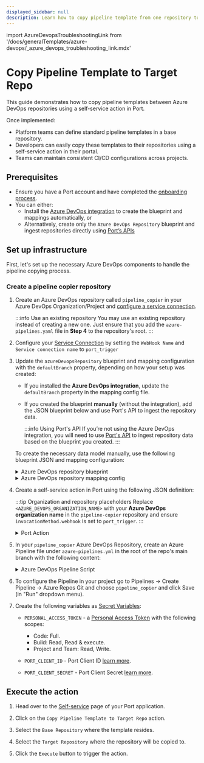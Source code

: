 ```yaml
---
displayed_sidebar: null
description: Learn how to copy pipeline template from one repository to another using Port Actions.
---
```


import AzureDevopsTroubleshootingLink from '/docs/generalTemplates/azure-devops/_azure_devops_troubleshooting_link.mdx'

# Copy Pipeline Template to Target Repo

This guide demonstrates how to copy pipeline templates between Azure DevOps repositories using a self-service action in Port. 

Once implemented:
- Platform teams can define standard pipeline templates in a base repository.
- Developers can easily copy these templates to their repositories using a self-service action in their portal.
- Teams can maintain consistent CI/CD configurations across projects.


## Prerequisites

- Ensure you have a Port account and have completed the [onboarding process](https://docs.getport.io/quickstart).
- You can either:
    - Install the [Azure DevOps integration](https://docs.getport.io/build-your-software-catalog/sync-data-to-catalog/git/azure-devops/#installation) to create the blueprint and mappings automatically, or
    - Alternatively, create only the `Azure DevOps Repository` blueprint and ingest repositories directly using [Port’s APIs](https://docs.getport.io/api-reference/create-an-entity)


## Set up infrastructure

First, let's set up the necessary Azure DevOps components to handle the pipeline copying process.

### Create a pipeline copier repository

1. Create an Azure DevOps repository called `pipeline_copier` in your Azure DevOps Organization/Project and [configure a service connection](/actions-and-automations/setup-backend/azure-pipeline#define-incoming-webhook-in-azure).

   :::info Use an existing repository
   You may use an existing repository instead of creating a new one. Just ensure that you add the `azure-pipelines.yaml` file in **Step 4**  to the repository's root.
   :::

2. Configure your [Service Connection](https://learn.microsoft.com/en-us/azure/devops/pipelines/library/service-endpoints?view=azure-devops&tabs=yaml) by setting the `WebHook Name` and `Service connection name` to `port_trigger` 

3. Update the `azureDevopsRepository` blueprint and mapping configuration with the `defaultBranch` property, depending on how your setup was created:

    - If you installed the **Azure DevOps integration**, update the `defaultBranch` property in the mapping config file.
    - If you created the blueprint **manually** (without the integration), add the JSON blueprint below and use Port's API to ingest the repository data.

      :::info Using Port's API
      If you’re not using the Azure DevOps integration, you will need to use [Port's API](https://docs.port.io/api-reference/create-an-entity) to ingest repository data based on the blueprint you created.
      :::
    
    To create the necessary data model manually, use the following blueprint JSON and mapping configuration:
    
    <details>
      <summary>Azure DevOps repository blueprint</summary>
    
    ```json showLineNumbers
    {
      "identifier": "service",
      "title": "Service",
      "icon": "AzureDevops",
      "schema": {
        "properties": {
          "url": {
            "title": "URL",
            "format": "url",
            "type": "string",
            "icon": "Link"
          },
          "readme": {
            "title": "README",
            "type": "string",
            "format": "markdown",
            "icon": "Book"
          },
          "defaultBranch": {
            "title": "Default Branch",
            "type": "string"
          }
        },
        "required": []
      },
      "mirrorProperties": {},
      "calculationProperties": {},
      "aggregationProperties": {},
      "relations": {
        "project": {
          "title": "Project",
          "target": "project",
          "required": true,
          "many": false
        }
      }
    }
    ```
    </details>
    
    
    <details>
      <summary>Azure DevOps repository mapping config</summary>
    
    ```yaml showLineNumbers
      - kind: repository
        selector:
          query: 'true'
        port:
          entity:
            mappings:
              identifier: >-
                "\(.project.name | ascii_downcase | gsub("[ ();]"; ""))/\(.name | ascii_downcase | gsub("[ ();]"; ""))"
              title: .name
              blueprint: '"service"'
              properties:
                url: .remoteUrl
                readme: file://README.md
                defaultBranch: .defaultBranch # Add this line
              relations:
                project: .project.id | gsub(" "; "")
    
    ```
    </details>
    

4. Create a self-service action in Port using the following JSON definition:

    :::tip Organization and repository placeholders
    Replace `<AZURE_DEVOPS_ORGANIZATION_NAME>` with your **Azure DevOps organization name** in the `pipeline-copier` repository
    and ensure `invocationMethod.webhook` is set to `port_trigger`.
    :::

    <details>
      <summary>Port Action</summary>

    ```json showLineNumbers
    {
      "identifier": "copy_pipeline_template",
      "title": "Copy Pipeline Template to Target Repo",
      "icon": "Azure",
      "trigger": {
        "type": "self-service",
        "operation": "DAY-2",
        "userInputs": {
          "properties": {
            "base_repo": {
              "type": "string",
              "title": "Base Repository",
              "icon": "Azure",
              "blueprint": "azureDevopsRepository",
              "format": "entity"
            },
            "target_repo": {
              "type": "string",
              "title": "Target Repository",
              "icon": "Azure",
              "blueprint": "azureDevopsRepository",
              "format": "entity"
            }
          },
          "required": [
            "base_repo",
            "target_repo"
          ],
          "order": [
            "base_repo",
            "target_repo"
          ]
        }
      },
      "invocationMethod": {
        "type": "AZURE_DEVOPS",
        "webhook": "port_trigger",
        "org": "<AZURE_DEVOPS_ORGANIZATION_NAME>",
        "payload": {
          "base_repo_url": "{{ .inputs.base_repo.properties.url }}",
          "target_repo_url": "{{ .inputs.target_repo.properties.url }}",
          "base_repo_branch": "{{ .inputs.base_repo.properties.defaultBranch }}",
          "target_repo_branch": "{{ .inputs.target_repo.properties.defaultBranch }}",
          "azure_organization": "<AZURE_DEVOPS_ORGANIZATION_NAME>",
          "pipeline_file_name": "pipeline.yaml", # Update this if your pipeline file name is different
          "port_context": {
            "runId": "{{ .run.id }}"
          }
        }
      },
      "requiredApproval": false
    }
    ```

    </details>




5. In your `pipeline_copier` Azure DevOps Repository, create an Azure Pipeline file under `azure-pipelines.yml` in the root of the repo's main branch with the following content:

    <details>
    <summary>Azure DevOps Pipeline Script</summary>

    ```yml showLineNumbers
    trigger: none

    pool:
      vmImage: "ubuntu-latest"


    variables:
      RUN_ID: "${{ parameters.port_trigger.port_context.runId }}"
      BASE_REPO_URL: "${{ parameters.port_trigger.base_repo_url }}"
      TARGET_REPO_URL: "${{ parameters.port_trigger.target_repo_url }}"
      BASE_REPO_BRANCH_REF: "${{ parameters.port_trigger.base_repo_branch }}"
      TARGET_REPO_BRANCH_REF: "${{ parameters.port_trigger.target_repo_branch }}"
      AZURE_ORGANIZATION: "${{ parameters.port_trigger.azure_organization }}"
      PIPELINE_FILE_NAME: "${{ parameters.port_trigger.pipeline_file_name }}"
      # Ensure that PERSONAL_ACCESS_TOKEN is set as a secret variable in your pipeline settings

    resources:
      webhooks:
        - webhook: port_trigger
          connection: port_trigger

    stages:
      # Stage 1: Fetch Port Access Token
      - stage: fetch_port_access_token
        jobs:
          - job: fetch_port_access_token
            steps:
              - script: |
                  sudo apt-get update
                  sudo apt-get install -y jq
                displayName: "Install jq"
              - script: |
                  accessToken=$(curl -X POST \
                        -H 'Content-Type: application/json' \
                        -d '{"clientId": "$(PORT_CLIENT_ID)", "clientSecret": "$(PORT_CLIENT_SECRET)"}' \
                        -s 'https://api.getport.io/v1/auth/access_token' | jq -r '.accessToken')
                  echo "##vso[task.setvariable variable=accessToken;isOutput=true]$accessToken"
                displayName: "Fetch Port Access Token"
                name: getToken

      # Stage 2: Copy and Create Pipeline
      - stage: copy_and_create_pipeline
        displayName: "Copy and Create Pipeline"
        dependsOn:
          - fetch_port_access_token
        jobs:
          - job: copy_and_create_pipeline
            displayName: "Copy Pipeline and Create ADO Pipeline"
            variables:
              accessToken: $[ stageDependencies.fetch_port_access_token.fetch_port_access_token.outputs['getToken.accessToken'] ]
            steps:
              - script: |
                  sudo apt-get update
                  sudo apt-get install -y jq git
                displayName: "Install jq and git"

              - script: |
                  # Set default branch ref if TARGET_REPO_BRANCH_REF is empty
                  if [ -z "$TARGET_REPO_BRANCH_REF" ]; then
                    echo "TARGET_REPO_BRANCH_REF is empty. Setting default to 'refs/heads/main'."
                    TARGET_REPO_BRANCH_REF="refs/heads/main"
                  fi

                  # Extract project names from URLs
                  BASE_PROJECT_NAME=$(echo "$BASE_REPO_URL" | awk -F'/' '{print $5}')
                  TARGET_PROJECT_NAME=$(echo "$TARGET_REPO_URL" | awk -F'/' '{print $5}')

                  # Extract repository names from URLs
                  BASE_REPO_NAME=$(basename "$BASE_REPO_URL")
                  TARGET_REPO_NAME=$(basename "$TARGET_REPO_URL")

                  # Extract branch names from refs (e.g., "refs/heads/main" -> "main")
                  BASE_REPO_BRANCH=${BASE_REPO_BRANCH_REF##*/}
                  TARGET_REPO_BRANCH=${TARGET_REPO_BRANCH_REF##*/}

                  # Validate extracted values
                  if [ -z "$BASE_PROJECT_NAME" ] || [ -z "$TARGET_PROJECT_NAME" ] || [ -z "$BASE_REPO_NAME" ] || [ -z "$TARGET_REPO_NAME" ] || [ -z "$BASE_REPO_BRANCH" ] || [ -z "$TARGET_REPO_BRANCH" ] || [ -z "$PIPELINE_FILE_NAME" ]; then
                    echo "Error: One or more required variables are empty."
                    exit 1
                  fi

                  # Construct API URLs
                  BASE_REPO_API_URL="https://dev.azure.com/${AZURE_ORGANIZATION}/${BASE_PROJECT_NAME}/_apis/git/repositories/${BASE_REPO_NAME}"
                  TARGET_REPO_API_URL="https://dev.azure.com/${AZURE_ORGANIZATION}/${TARGET_PROJECT_NAME}/_apis/git/repositories/${TARGET_REPO_NAME}"

                  # Fetch pipeline file content from base_repo at specified branch
                  HTTP_RESPONSE=$(curl -s -w "HTTPSTATUS:%{http_code}" -u :$PERSONAL_ACCESS_TOKEN \
                    "${BASE_REPO_API_URL}/items?path=/${PIPELINE_FILE_NAME}&versionDescriptor.versionType=branch&versionDescriptor.version=${BASE_REPO_BRANCH}&api-version=6.0&format=text")

                  # Extract the body and status
                  PIPELINE_CONTENT=$(echo "$HTTP_RESPONSE" | sed -e 's/HTTPSTATUS\:.*//g')
                  HTTP_STATUS=$(echo "$HTTP_RESPONSE" | tr -d '\n' | sed -e 's/.*HTTPSTATUS://')

                  # Check if the status is 200 OK
                  if [ "$HTTP_STATUS" -ne 200 ]; then
                    echo "Failed to retrieve ${PIPELINE_FILE_NAME} from base repository."
                    echo "HTTP Status: $HTTP_STATUS"
                    echo "Response: $PIPELINE_CONTENT"
                    exit 1
                  fi

                  # Base64 encode the pipeline content
                  PIPELINE_CONTENT_BASE64=$(echo "$PIPELINE_CONTENT" | base64 -w 0)

                  # Check if the pipeline file exists in target_repo
                  response_target_code=$(curl -s -o /dev/null -w "%{http_code}" -u :$PERSONAL_ACCESS_TOKEN \
                    "${TARGET_REPO_API_URL}/items?path=/${PIPELINE_FILE_NAME}&versionDescriptor.versionType=branch&versionDescriptor.version=${TARGET_REPO_BRANCH}&api-version=6.0")

                  if [ "$response_target_code" == "200" ]; then
                    echo "${PIPELINE_FILE_NAME} already exists in target repository. Skipping copy."
                  else
                    # Initialize LAST_COMMIT_ID to zeros by default
                    LAST_COMMIT_ID="0000000000000000000000000000000000000000"

                    # Get repository info to check if it's empty
                    REPO_INFO=$(curl -s -u :$PERSONAL_ACCESS_TOKEN \
                      "${TARGET_REPO_API_URL}?api-version=6.0")

                    DEFAULT_BRANCH=$(echo "$REPO_INFO" | jq -r '.defaultBranch')

                    if [ -z "$DEFAULT_BRANCH" ] || [ "$DEFAULT_BRANCH" == "null" ]; then
                      echo "Target repository is empty."
                      REPO_IS_EMPTY=true
                    else
                      echo "Target repository is not empty."
                      REPO_IS_EMPTY=false
                    fi

                    if [ "$REPO_IS_EMPTY" = true ]; then
                      echo "Repository is empty. Using LAST_COMMIT_ID as zeros for initial commit."
                    else
                      # Repository is not empty, check if branch exists
                      BRANCH_INFO=$(curl -s -u :$PERSONAL_ACCESS_TOKEN \
                        "${TARGET_REPO_API_URL}/refs/heads/${TARGET_REPO_BRANCH}?api-version=6.0")

                      BRANCH_EXISTS=$(echo "$BRANCH_INFO" | jq -r '.value[0].objectId')

                      if [ -n "$BRANCH_EXISTS" ] && [ "$BRANCH_EXISTS" != "null" ]; then
                        LAST_COMMIT_ID="$BRANCH_EXISTS"
                        echo "Branch exists. LAST_COMMIT_ID: $LAST_COMMIT_ID"
                      else
                        echo "Branch does not exist. Need to create branch."

                        # Get the commit ID of the default branch to base the new branch on
                        DEFAULT_BRANCH_NAME=${DEFAULT_BRANCH##*/}

                        DEFAULT_BRANCH_INFO=$(curl -s -u :$PERSONAL_ACCESS_TOKEN \
                          "${TARGET_REPO_API_URL}/refs/heads/${DEFAULT_BRANCH_NAME}?api-version=6.0")

                        DEFAULT_BRANCH_COMMIT_ID=$(echo "$DEFAULT_BRANCH_INFO" | jq -r '.value[0].objectId')

                        if [ -n "$DEFAULT_BRANCH_COMMIT_ID" ] && [ "$DEFAULT_BRANCH_COMMIT_ID" != "null" ]; then
                          # Use the default branch's commit ID as LAST_COMMIT_ID
                          LAST_COMMIT_ID="$DEFAULT_BRANCH_COMMIT_ID"
                          echo "Using default branch ${DEFAULT_BRANCH_NAME} commit ID: $LAST_COMMIT_ID as base for new branch."
                        else
                          echo "Failed to get default branch commit ID."
                          exit 1
                        fi
                      fi
                    fi

                    # Create a push to add the pipeline file using base64 encoded content
                    ADD_FILE_RESPONSE=$(curl -s -u :$PERSONAL_ACCESS_TOKEN \
                      -X POST \
                      -H "Content-Type: application/json" \
                      -d "{
                            \"refUpdates\": [{
                              \"name\": \"refs/heads/${TARGET_REPO_BRANCH}\",
                              \"oldObjectId\": \"${LAST_COMMIT_ID}\"
                            }],
                            \"commits\": [{
                              \"comment\": \"Adding ${PIPELINE_FILE_NAME}\",
                              \"changes\": [{
                                \"changeType\": \"add\",
                                \"item\": { \"path\": \"/${PIPELINE_FILE_NAME}\" },
                                \"newContent\": {
                                  \"content\": \"${PIPELINE_CONTENT_BASE64}\",
                                  \"contentType\": \"base64encoded\"
                                }
                              }]
                            }]
                          }" \
                      "${TARGET_REPO_API_URL}/pushes?api-version=6.0")

                    if ! echo "$ADD_FILE_RESPONSE" | jq -e '.commits' > /dev/null; then
                      echo "Failed to add ${PIPELINE_FILE_NAME} to target repository."
                      echo "API Response: $ADD_FILE_RESPONSE"
                      exit 1
                    fi
                  fi

                  # Check if the pipeline already exists
                  EXISTING_PIPELINE_RESPONSE=$(curl -s -u :$PERSONAL_ACCESS_TOKEN \
                    "https://dev.azure.com/${AZURE_ORGANIZATION}/${TARGET_PROJECT_NAME}/_apis/pipelines?api-version=6.0-preview.1")

                  PIPELINE_NAME="Pipeline for ${TARGET_REPO_NAME}"
                  EXISTING_PIPELINE_ID=$(echo "$EXISTING_PIPELINE_RESPONSE" | jq -r --arg PIPELINE_NAME "$PIPELINE_NAME" '.value[] | select(.name==$PIPELINE_NAME) | .id')

                  if [ -n "$EXISTING_PIPELINE_ID" ]; then
                    # Optionally update the existing pipeline or skip creation
                    echo "Pipeline already exists with ID: $EXISTING_PIPELINE_ID. Skipping creation."
                  else
                    # Create the pipeline in Azure DevOps
                    CREATE_PIPELINE_RESPONSE=$(curl -s -u :$PERSONAL_ACCESS_TOKEN \
                      -X POST \
                      -H "Content-Type: application/json" \
                      -d "{
                            \"name\": \"${PIPELINE_NAME}\",
                            \"configuration\": {
                              \"type\": \"yaml\",
                              \"path\": \"/${PIPELINE_FILE_NAME}\",
                              \"repository\": {
                                \"id\": \"${TARGET_REPO_NAME}\",
                                \"type\": \"azureReposGit\"
                              }
                            }
                          }" \
                      "https://dev.azure.com/${AZURE_ORGANIZATION}/${TARGET_PROJECT_NAME}/_apis/pipelines?api-version=7.1-preview.1")

                    PIPELINE_ID=$(echo "$CREATE_PIPELINE_RESPONSE" | jq -r '.id')

                    if [ -z "$PIPELINE_ID" ] || [ "$PIPELINE_ID" == "null" ]; then
                      echo "Failed to create pipeline."
                      echo "API Response: $CREATE_PIPELINE_RESPONSE"
                      exit 1
                    fi
                  fi

                displayName: "Copy ${PIPELINE_FILE_NAME} and Create ADO Pipeline"
                env:
                  PERSONAL_ACCESS_TOKEN: $(PERSONAL_ACCESS_TOKEN)

      - stage: update_run_status
        dependsOn:
          - fetch_port_access_token
          - copy_and_create_pipeline
        condition: succeeded()
        jobs:
          - job: update_run_status
            variables:
              accessToken: $[ stageDependencies.fetch_port_access_token.fetch_port_access_token.outputs['getToken.accessToken'] ]
            steps:
              - script: |
                  curl -X PATCH \
                    -H 'Content-Type: application/json' \
                    -H 'Authorization: Bearer $(accessToken)' \
                    -d '{"status":"SUCCESS","statusLabel":"Successfully copied file","message": {"run_status": "Copying finished successfully!" }}' \
                    "https://api.getport.io/v1/actions/runs/${{ variables.RUN_ID }}"
                displayName: "Update Port with Success Status"

      - stage: update_run_status_failed
        dependsOn:
          - fetch_port_access_token
          - copy_and_create_pipeline
        condition: failed()
        jobs:
          - job: update_run_status_failed
            variables:
              accessToken: $[ stageDependencies.fetch_port_access_token.fetch_port_access_token.outputs['getToken.accessToken'] ]
            steps:
              - script: |
                  curl -X PATCH \
                    -H 'Content-Type: application/json' \
                    -H 'Authorization: Bearer $(accessToken)' \
                    -d '{"status":"FAILURE","statusLabel":"Failed to copy file","message": {"run_status": "Copying pipeline failed" }}' \
                    "https://api.getport.io/v1/actions/runs/${{ variables.RUN_ID }}"
                displayName: "Update Port with Failure Status"

    ```

    </details>


6. To configure the Pipeline in your project go to Pipelines -> Create Pipeline -> Azure Repos Git and choose `pipeline_copier` and click Save (in "Run" dropdown menu). 



7. Create the following variables as [Secret Variables](https://learn.microsoft.com/en-us/azure/devops/pipelines/process/set-secret-variables?view=azure-devops&tabs=yaml%2Cbash):

   - `PERSONAL_ACCESS_TOKEN` - a [Personal Access Token](https://learn.microsoft.com/en-us/azure/devops/organizations/accounts/use-personal-access-tokens-to-authenticate?view=azure-devops&tabs=Windows) with the following scopes:
        - Code: Full.
        - Build: Read, Read & execute.
        - Project and Team: Read, Write.

   - `PORT_CLIENT_ID` - Port Client ID [learn more](/build-your-software-catalog/custom-integration/api/#get-api-token).
   - `PORT_CLIENT_SECRET` - Port Client Secret [learn more](/build-your-software-catalog/custom-integration/api/#get-api-token).

## Execute the action
1. Head over to the [Self-service](https://app.getport.io/self-serve) page of your Port application.

2. Click on the `Copy Pipeline Template to Target Repo` action.

3. Select the `Base Repository` where the template resides.

4. Select the `Target Repository` where the repository will be copied to.

5. Click the `Execute` button to trigger the action.

<AzureDevopsTroubleshootingLink />
